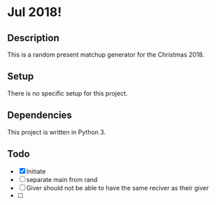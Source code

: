 # Jul 2018! 

## Description
  
  This is a random present matchup generator for the Christmas 2018. 
  
## Setup 

  There is no specific setup for this project. 
  
## Dependencies

  This project is written in Python 3.
  
## Todo
- [X] Initiate
- [ ] separate main from rand
- [ ] Giver should not be able to have the same reciver as their giver 
- [ ] 
